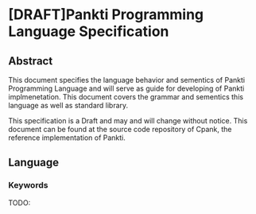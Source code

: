 # [DRAFT]Pankti Programming Language Specification

## Abstract
This document specifies the language behavior and sementics of Pankti 
Programming Language and will serve as guide for developing of Pankti 
implmenetation. This document covers the grammar and sementics this language
as well as standard library.

This specification is a Draft and may and will change without notice. This 
document can be found at the source code repository of Cpank, the reference 
implementation of Pankti.

## Language
### Keywords
TODO:
